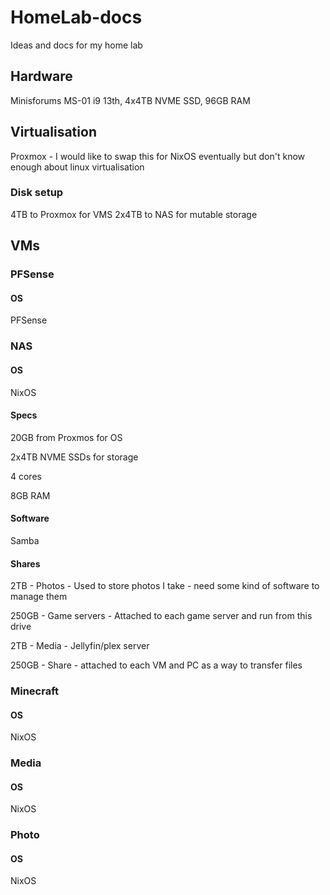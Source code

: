 # HomeLab-docs
Ideas and docs for my home lab

## Hardware
Minisforums MS-01 i9 13th, 4x4TB NVME SSD, 96GB RAM 

## Virtualisation
Proxmox - I would like to swap this for NixOS eventually but don't know enough about linux virtualisation

### Disk setup
4TB to Proxmox for VMS
2x4TB to NAS for mutable storage

## VMs
### PFSense
#### OS
PFSense

### NAS
#### OS
NixOS
#### Specs
20GB from Proxmos for OS

2x4TB NVME SSDs for storage

4 cores

8GB RAM
#### Software
Samba
#### Shares
2TB - Photos - Used to store photos I take - need some kind of software to manage them

250GB - Game servers - Attached to each game server and run from this drive

2TB - Media - Jellyfin/plex server

250GB - Share - attached to each VM and PC as a way to transfer files

### Minecraft
#### OS
NixOS

### Media
#### OS
NixOS

### Photo
#### OS
NixOS
